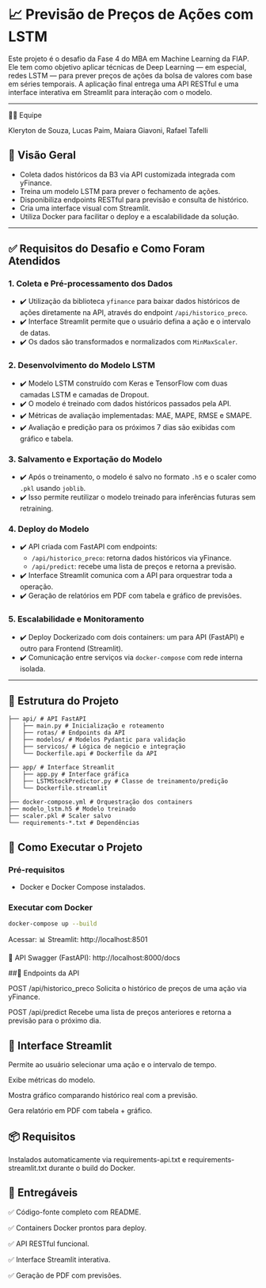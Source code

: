 # 📈 Previsão de Preços de Ações com LSTM

Este projeto é o desafio da Fase 4 do MBA em Machine Learning da FIAP. Ele tem como objetivo aplicar técnicas de Deep Learning — em especial, redes LSTM — para prever preços de ações da bolsa de valores com base em séries temporais. A aplicação final entrega uma API RESTful e uma interface interativa em Streamlit para interação com o modelo.

---
👨‍💻 Equipe

Kleryton de Souza, Lucas Paim, Maiara Giavoni, Rafael Tafelli

## 🚀 Visão Geral


- Coleta dados históricos da B3 via API customizada integrada com yFinance.
- Treina um modelo LSTM para prever o fechamento de ações.
- Disponibiliza endpoints RESTful para previsão e consulta de histórico.
- Cria uma interface visual com Streamlit.
- Utiliza Docker para facilitar o deploy e a escalabilidade da solução.

---

## ✅ Requisitos do Desafio e Como Foram Atendidos

### 1. Coleta e Pré-processamento dos Dados

- ✔️ Utilização da biblioteca `yfinance` para baixar dados históricos de ações diretamente na API, através do endpoint `/api/historico_preco`.
- ✔️ Interface Streamlit permite que o usuário defina a ação e o intervalo de datas.
- ✔️ Os dados são transformados e normalizados com `MinMaxScaler`.

### 2. Desenvolvimento do Modelo LSTM

- ✔️ Modelo LSTM construído com Keras e TensorFlow com duas camadas LSTM e camadas de Dropout.
- ✔️ O modelo é treinado com dados históricos passados pela API.
- ✔️ Métricas de avaliação implementadas: MAE, MAPE, RMSE e SMAPE.
- ✔️ Avaliação e predição para os próximos 7 dias são exibidas com gráfico e tabela.

### 3. Salvamento e Exportação do Modelo

- ✔️ Após o treinamento, o modelo é salvo no formato `.h5` e o scaler como `.pkl` usando `joblib`.
- ✔️ Isso permite reutilizar o modelo treinado para inferências futuras sem retraining.

### 4. Deploy do Modelo

- ✔️ API criada com FastAPI com endpoints:
  - `/api/historico_preco`: retorna dados históricos via yFinance.
  - `/api/predict`: recebe uma lista de preços e retorna a previsão.
- ✔️ Interface Streamlit comunica com a API para orquestrar toda a operação.
- ✔️ Geração de relatórios em PDF com tabela e gráfico de previsões.

### 5. Escalabilidade e Monitoramento

- ✔️ Deploy Dockerizado com dois containers: um para API (FastAPI) e outro para Frontend (Streamlit).
- ✔️ Comunicação entre serviços via `docker-compose` com rede interna isolada.

---

## 📁 Estrutura do Projeto

```plaintext
├── api/ # API FastAPI  
│   ├── main.py # Inicialização e roteamento  
│   ├── rotas/ # Endpoints da API  
│   ├── modelos/ # Modelos Pydantic para validação  
│   ├── servicos/ # Lógica de negócio e integração  
│   └── Dockerfile.api # Dockerfile da API  
│  
├── app/ # Interface Streamlit  
│   ├── app.py # Interface gráfica  
│   ├── LSTMStockPredictor.py # Classe de treinamento/predição  
│   └── Dockerfile.streamlit  
│  
├── docker-compose.yml # Orquestração dos containers  
├── modelo_lstm.h5 # Modelo treinado  
├── scaler.pkl # Scaler salvo  
└── requirements-*.txt # Dependências  
```


## 🧪 Como Executar o Projeto

### Pré-requisitos

- Docker e Docker Compose instalados.

### Executar com Docker

```bash
docker-compose up --build
```

Acessar:
📊 Streamlit: http://localhost:8501

🔗 API Swagger (FastAPI): http://localhost:8000/docs

##🔌 Endpoints da API

POST /api/historico_preco
Solicita o histórico de preços de uma ação via yFinance.

POST /api/predict
Recebe uma lista de preços anteriores e retorna a previsão para o próximo dia.

## 🎨 Interface Streamlit
Permite ao usuário selecionar uma ação e o intervalo de tempo.

Exibe métricas do modelo.

Mostra gráfico comparando histórico real com a previsão.

Gera relatório em PDF com tabela + gráfico.

## 📦 Requisitos
Instalados automaticamente via requirements-api.txt e requirements-streamlit.txt durante o build do Docker.


## 🎥 Entregáveis

✅ Código-fonte completo com README.

✅ Containers Docker prontos para deploy.

✅ API RESTful funcional.

✅ Interface Streamlit interativa.

✅ Geração de PDF com previsões.
